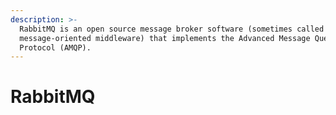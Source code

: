 ```yaml
---
description: >-
  RabbitMQ is an open source message broker software (sometimes called
  message-oriented middleware) that implements the Advanced Message Queuing
  Protocol (AMQP).
---
```


# RabbitMQ

